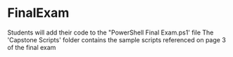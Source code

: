 # FinalExam
Students will add their code to the "PowerShell Final Exam.ps1' file
The 'Capstone Scripts' folder contains the sample scripts referenced on page 3 of the final exam

